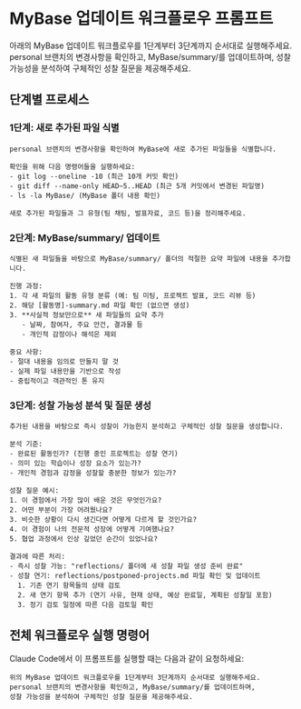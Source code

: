 # MyBase 업데이트 워크플로우 프롬프트
아래의 MyBase 업데이트 워크플로우를 1단계부터 3단계까지 순서대로 실행해주세요.
personal 브랜치의 변경사항을 확인하고, MyBase/summary/를 업데이트하며,
성찰 가능성을 분석하여 구체적인 성찰 질문을 제공해주세요.

## 단계별 프로세스

### 1단계: 새로 추가된 파일 식별
```
personal 브랜치의 변경사항을 확인하여 MyBase에 새로 추가된 파일들을 식별합니다.

확인을 위해 다음 명령어들을 실행하세요:
- git log --oneline -10 (최근 10개 커밋 확인)
- git diff --name-only HEAD~5..HEAD (최근 5개 커밋에서 변경된 파일명)
- ls -la MyBase/ (MyBase 폴더 내용 확인)

새로 추가된 파일들과 그 유형(팀 채팅, 발표자료, 코드 등)을 정리해주세요.
```

### 2단계: MyBase/summary/ 업데이트
```
식별된 새 파일들을 바탕으로 MyBase/summary/ 폴더의 적절한 요약 파일에 내용을 추가합니다.

진행 과정:
1. 각 새 파일의 활동 유형 분류 (예: 팀 미팅, 프로젝트 발표, 코드 리뷰 등)
2. 해당 [활동명]-summary.md 파일 확인 (없으면 생성)
3. **사실적 정보만으로** 새 파일들의 요약 추가
   - 날짜, 참여자, 주요 안건, 결과물 등
   - 개인적 감정이나 해석은 제외

중요 사항:
- 절대 내용을 임의로 만들지 말 것
- 실제 파일 내용만을 기반으로 작성
- 중립적이고 객관적인 톤 유지
```

### 3단계: 성찰 가능성 분석 및 질문 생성
```
추가된 내용을 바탕으로 즉시 성찰이 가능한지 분석하고 구체적인 성찰 질문을 생성합니다.

분석 기준:
- 완료된 활동인가? (진행 중인 프로젝트는 성찰 연기)
- 의미 있는 학습이나 성장 요소가 있는가?
- 개인적 경험과 감정을 성찰할 충분한 정보가 있는가?

성찰 질문 예시:
1. 이 경험에서 가장 많이 배운 것은 무엇인가요?
2. 어떤 부분이 가장 어려웠나요?
3. 비슷한 상황이 다시 생긴다면 어떻게 다르게 할 것인가요?
4. 이 경험이 나의 전문적 성장에 어떻게 기여했나요?
5. 협업 과정에서 인상 깊었던 순간이 있었나요?

결과에 따른 처리:
- 즉시 성찰 가능: "reflections/ 폴더에 새 성찰 파일 생성 준비 완료"
- 성찰 연기: reflections/postponed-projects.md 파일 확인 및 업데이트
  1. 기존 연기 항목들의 상태 검토
  2. 새 연기 항목 추가 (연기 사유, 현재 상태, 예상 완료일, 계획된 성찰일 포함)
  3. 정기 검토 일정에 따른 다음 검토일 확인
```

## 전체 워크플로우 실행 명령어

Claude Code에서 이 프롬프트를 실행할 때는 다음과 같이 요청하세요:

```
위의 MyBase 업데이트 워크플로우를 1단계부터 3단계까지 순서대로 실행해주세요.
personal 브랜치의 변경사항을 확인하고, MyBase/summary/를 업데이트하며,
성찰 가능성을 분석하여 구체적인 성찰 질문을 제공해주세요.
```